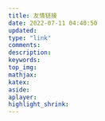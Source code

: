 ```yaml
---
title: 友情链接
date: 2022-07-11 04:40:50
updated:
type: "link"
comments:
description:
keywords:
top_img:
mathjax:
katex:
aside:
aplayer:
highlight_shrink:
---
```

